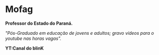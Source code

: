 # Mofag 
<Strong> Professor do Estado do Paraná.</strong>
<p><em>"Pós-Graduado em educação de jovens e adultos; gravo vídeos para o youtube nas horas vagas". </em></p>
<p><strong> YT:Canal do blinK </strong>
